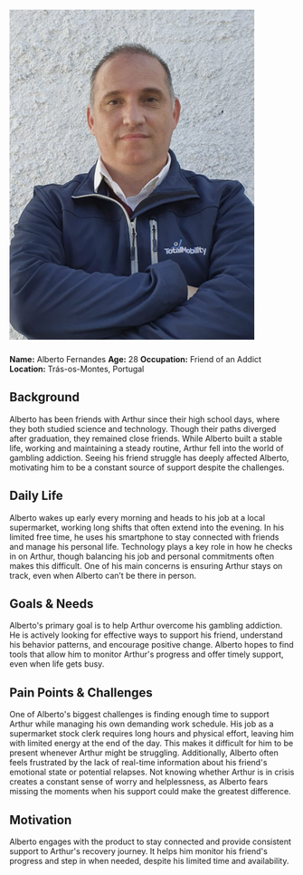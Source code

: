 # ![Alberto Fernandes](persona_alberto.jpeg)  
**Name:** Alberto Fernandes
**Age:** 28 
**Occupation:** Friend of an Addict 
**Location:** Trás-os-Montes, Portugal 

## Background

Alberto has been friends with Arthur since their high school days, where they both studied science and technology. Though their paths diverged after graduation, they remained close friends. While Alberto built a stable life, working and maintaining a steady routine, Arthur fell into the world of gambling addiction. Seeing his friend struggle has deeply affected Alberto, motivating him to be a constant source of support despite the challenges.

## Daily Life
 
Alberto wakes up early every morning and heads to his job at a local supermarket, working long shifts that often extend into the evening. In his limited free time, he uses his smartphone to stay connected with friends and manage his personal life. Technology plays a key role in how he checks in on Arthur, though balancing his job and personal commitments often makes this difficult. One of his main concerns is ensuring Arthur stays on track, even when Alberto can’t be there in person.

## Goals & Needs

Alberto's primary goal is to help Arthur overcome his gambling addiction. He is actively looking for effective ways to support his friend, understand his behavior patterns, and encourage positive change. Alberto hopes to find tools that allow him to monitor Arthur's progress and offer timely support, even when life gets busy.

## Pain Points & Challenges

One of Alberto's biggest challenges is finding enough time to support Arthur while managing his own demanding work schedule. His job as a supermarket stock clerk requires long hours and physical effort, leaving him with limited energy at the end of the day. This makes it difficult for him to be present whenever Arthur might be struggling. Additionally, Alberto often feels frustrated by the lack of real-time information about his friend's emotional state or potential relapses. Not knowing whether Arthur is in crisis creates a constant sense of worry and helplessness, as Alberto fears missing the moments when his support could make the greatest difference.

## Motivation

Alberto engages with the product to stay connected and provide consistent support to Arthur's recovery journey. It helps him monitor his friend's progress and step in when needed, despite his limited time and availability.
